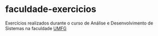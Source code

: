 # faculdade-exercicios

Exercícios realizados durante o curso de Análise e Desenvolvimento de Sistemas na faculdade [UMFG](https://umfg.edu.br/home)
